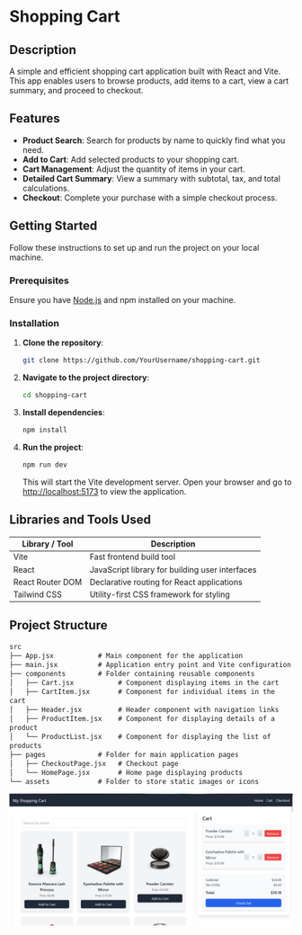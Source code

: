 # Shopping Cart

## Description
A simple and efficient shopping cart application built with React and Vite. This app enables users to browse products, add items to a cart, view a cart summary, and proceed to checkout.

## Features
- **Product Search**: Search for products by name to quickly find what you need.
- **Add to Cart**: Add selected products to your shopping cart.
- **Cart Management**: Adjust the quantity of items in your cart.
- **Detailed Cart Summary**: View a summary with subtotal, tax, and total calculations.
- **Checkout**: Complete your purchase with a simple checkout process.

## Getting Started

Follow these instructions to set up and run the project on your local machine.

### Prerequisites
Ensure you have [Node.js](https://nodejs.org/) and npm installed on your machine.

### Installation

1. **Clone the repository**:
    ```bash
    git clone https://github.com/YourUsername/shopping-cart.git
    ```

2. **Navigate to the project directory**:
    ```bash
    cd shopping-cart
    ```

3. **Install dependencies**:
    ```bash
    npm install
    ```

4. **Run the project**:
    ```bash
    npm run dev
    ```
    This will start the Vite development server. Open your browser and go to [http://localhost:5173](http://localhost:5173) to view the application.


## Libraries and Tools Used

| Library / Tool      | Description                                |
|---------------------|--------------------------------------------|
| Vite                | Fast frontend build tool                   |
| React               | JavaScript library for building user interfaces |
| React Router DOM    | Declarative routing for React applications |
| Tailwind CSS        | Utility-first CSS framework for styling    |

## Project Structure

```plaintext
src
├── App.jsx           # Main component for the application
├── main.jsx          # Application entry point and Vite configuration
├── components        # Folder containing reusable components
│   ├── Cart.jsx           # Component displaying items in the cart
│   ├── CartItem.jsx       # Component for individual items in the cart
│   ├── Header.jsx         # Header component with navigation links
│   ├── ProductItem.jsx    # Component for displaying details of a product
│   └── ProductList.jsx    # Component for displaying the list of products
├── pages             # Folder for main application pages
│   ├── CheckoutPage.jsx   # Checkout page
│   └── HomePage.jsx       # Home page displaying products
└── assets            # Folder to store static images or icons
```

<img alt="GFG" src="src/assets/shopping-cart.png">

